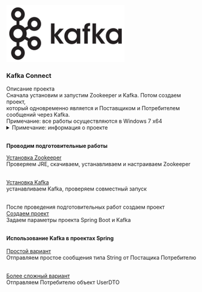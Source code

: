 <img src="/01_info/kafka.png" alt=""><br>

<h3>Kafka Connect</h3>
Описание проекта<br>
Сначала установим и запустим Zookeeper и Kafka. Потом создаем проект, <br> 
который одновременно является и Поставщиком и Потребителем сообщений через Kafka. <br>
Примечание: все работы осуществляются в Windows 7 x64<br>

<details>
<summary>Примечание: информация о проекте</summary>
Большая часть информация о проекте: примечания, описания, объяснения, картинки,<br> 
комментарии  находятся в папке <b><a href="01_info">01_info</a></b>.<br>
</details> <br>

**Проводим подготовительные работы** <br>

<a href="/01_info/010_zookeeper/ZOOKEEPER.md">Установка Zookeeper</a> <br>
Проверяем JRE, скачиваем, устанавливаем и настраиваем Zookeeper<br><br>

<a href="/01_info/020_kafka/KAFKA.md">Установка Kafka</a> <br>
устанавливаем Kafka, проверяем совместный запуск<br><br>

После проведения подготовительных работ создаем проект<br>
<a href="/01_info/030_create/CREATE.md">Создаем проект</a> <br>
Задаем параметры проекта Spring Boot и Kafka<br><br>

**Использование Kafka в проектах Spring** <br><br>
<a href="/01_info/040_simple/SIMPLE.md">Простой вариант</a> <br>
Отправляем простое сообщения типа String от Постащика Потребителю<br><br>

<a href="/01_info/050_regular/REGULAR.md">Более сложный вариант</a> <br>
Отправляем Потребителю объект UserDTO<br><br>

